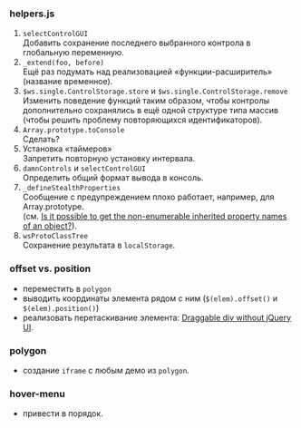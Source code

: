 ### helpers.js ###
1.  `selectControlGUI`  
    Добавить сохранение последнего выбранного контрола в глобальную переменную.
2.  `_extend(foo, before)`  
    Ещё раз подумать над реализовацией «функции-расширитель» (название временное).
3.  `$ws.single.ControlStorage.store` и `$ws.single.ControlStorage.remove`  
    Изменить поведение функций таким образом, чтобы контролы дополнительно сохранялись в ещё одной структуре типа массив (чтобы решить проблему повторяющихся идентификаторов).
4.  `Array.prototype.toConsole`  
    Сделать?
5.  Установка «таймеров»  
    Запретить повторную установку интервала.
6.  `damnControls` и `selectControlGUI`  
    Определить общий формат вывода в консоль.
7.  `_defineStealthProperties`  
    Сообщение с предупреждением плохо работает, например, для Array.prototype.  
    (см. [Is it possible to get the non-enumerable inherited property names of an object?](http://stackoverflow.com/questions/8024149/is-it-possible-to-get-the-non-enumerable-inherited-property-names-of-an-object)).
8.  `wsProtoClassTree`  
    Сохранение результата в `localStorage`.

### offset vs. position ###
-   переместить в `polygon`
-   выводить координаты элемента рядом с ним (`$(elem).offset()` и `$(elem).position()`)
-   реализовать перетаскивание элемента: [Draggable div without jQuery UI](http://stackoverflow.com/questions/8569095/draggable-div-without-jquery-ui).

### polygon ###
-   создание `iframe` с любым демо из `polygon`.

### hover-menu ###
-   привести в порядок.